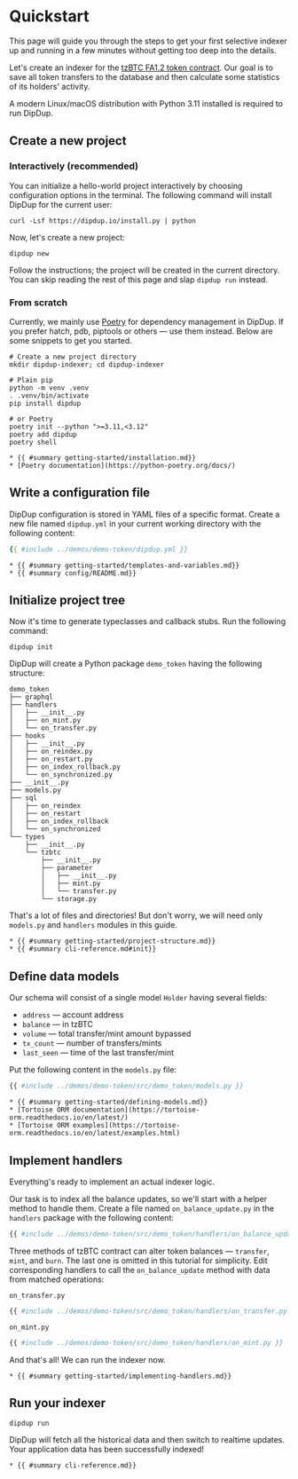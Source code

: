 # Quickstart

This page will guide you through the steps to get your first selective indexer up and running in a few minutes without getting too deep into the details.

Let's create an indexer for the [tzBTC FA1.2 token contract](https://tzkt.io/KT1PWx2mnDueood7fEmfbBDKx1D9BAnnXitn/operations/). Our goal is to save all token transfers to the database and then calculate some statistics of its holders' activity.

A modern Linux/macOS distribution with Python 3.11 installed is required to run DipDup.

## Create a new project

### Interactively (recommended)

You can initialize a hello-world project interactively by choosing configuration options in the terminal. The following command will install DipDup for the current user:

```shell
curl -Lsf https://dipdup.io/install.py | python
```

Now, let's create a new project:

```shell
dipdup new
```

Follow the instructions; the project will be created in the current directory. You can skip reading the rest of this page and slap `dipdup run` instead.

### From scratch

Currently, we mainly use [Poetry](https://python-poetry.org) for dependency management in DipDup. If you prefer hatch, pdb, piptools or others — use them instead. Below are some snippets to get you started.

```shell
# Create a new project directory
mkdir dipdup-indexer; cd dipdup-indexer

# Plain pip
python -m venv .venv
. .venv/bin/activate
pip install dipdup

# or Poetry
poetry init --python ">=3.11,<3.12"
poetry add dipdup
poetry shell
```

```admonish info title="See Also"
* {{ #summary getting-started/installation.md}}
* [Poetry documentation](https://python-poetry.org/docs/)
```

## Write a configuration file

DipDup configuration is stored in YAML files of a specific format. Create a new file named `dipdup.yml` in your current working directory with the following content:

```yaml
{{ #include ../demos/demo-token/dipdup.yml }}
```

```admonish info title="See Also"
* {{ #summary getting-started/templates-and-variables.md}}
* {{ #summary config/README.md}}
```

## Initialize project tree

Now it's time to generate typeclasses and callback stubs. Run the following command:

```shell
dipdup init
```

DipDup will create a Python package `demo_token` having the following structure:

```text
demo_token
├── graphql
├── handlers
│   ├── __init__.py
│   ├── on_mint.py
│   └── on_transfer.py
├── hooks
│   ├── __init__.py
│   ├── on_reindex.py
│   ├── on_restart.py
│   ├── on_index_rollback.py
│   └── on_synchronized.py
├── __init__.py
├── models.py
├── sql
│   ├── on_reindex
│   ├── on_restart
│   ├── on_index_rollback
│   └── on_synchronized
└── types
    ├── __init__.py
    └── tzbtc
        ├── __init__.py
        ├── parameter
        │   ├── __init__.py
        │   ├── mint.py
        │   └── transfer.py
        └── storage.py
```

That's a lot of files and directories! But don't worry, we will need only `models.py` and `handlers` modules in this guide.

```admonish info title="See Also"
* {{ #summary getting-started/project-structure.md}}
* {{ #summary cli-reference.md#init}}
```

## Define data models

Our schema will consist of a single model `Holder` having several fields:

* `address` — account address
* `balance` — in tzBTC
* `volume` — total transfer/mint amount bypassed
* `tx_count` — number of transfers/mints
* `last_seen` — time of the last transfer/mint

Put the following content in the `models.py` file:

```python
{{ #include ../demos/demo-token/src/demo_token/models.py }}
```

```admonish info title="See Also"
* {{ #summary getting-started/defining-models.md}}
* [Tortoise ORM documentation](https://tortoise-orm.readthedocs.io/en/latest/)
* [Tortoise ORM examples](https://tortoise-orm.readthedocs.io/en/latest/examples.html)
```

## Implement handlers

Everything's ready to implement an actual indexer logic.

Our task is to index all the balance updates, so we'll start with a helper method to handle them. Create a file named `on_balance_update.py` in the `handlers` package with the following content:

```python
{{ #include ../demos/demo-token/src/demo_token/handlers/on_balance_update.py }}
```

Three methods of tzBTC contract can alter token balances — `transfer`, `mint`, and `burn`. The last one is omitted in this tutorial for simplicity. Edit corresponding handlers to call the `on_balance_update` method with data from matched operations:

`on_transfer.py`

```python
{{ #include ../demos/demo-token/src/demo_token/handlers/on_transfer.py }}
```

`on_mint.py`

```python
{{ #include ../demos/demo-token/src/demo_token/handlers/on_mint.py }}
```

And that's all! We can run the indexer now.

```admonish info title="See Also"
* {{ #summary getting-started/implementing-handlers.md}}
```

## Run your indexer

```shell
dipdup run
```

DipDup will fetch all the historical data and then switch to realtime updates. Your application data has been successfully indexed!

```admonish info title="See Also"
* {{ #summary cli-reference.md}}
```
